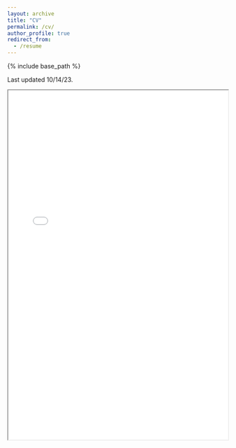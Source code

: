 ```yaml
---
layout: archive
title: "CV"
permalink: /cv/
author_profile: true
redirect_from:
  - /resume
---
```


{% include base_path %}

Last updated 10/14/23. 

<html>
  <body>
    <iframe src="/files/NikoleGiovannone_CV.pdf" width="100%" height="800px"> 
    </iframe>
  </body>
</html> 
